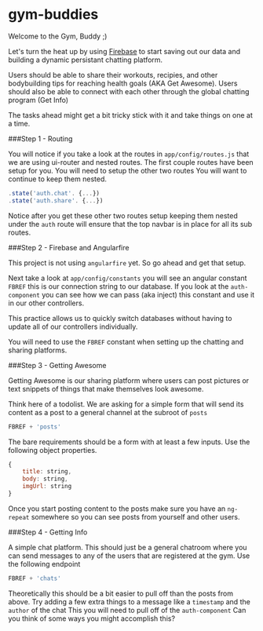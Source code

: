 # gym-buddies

Welcome to the Gym, Buddy ;)

Let's turn the heat up by using <a href="firebase.com" target="_blank">Firebase</a> to start saving out our data and building a dynamic persistant chatting platform. 

Users should be able to share their workouts, recipies, and other bodybuilding tips for reaching health goals (AKA Get Awesome). Users should also be able to connect with each other through the global chatting program (Get Info)

The tasks ahead might get a bit tricky stick with it and take things on one at a time.

###Step 1 - Routing

You will notice if you take a look at the routes in `app/config/routes.js` that we are using ui-router and nested routes. The first couple routes have been setup for you.  You will need to setup the other two routes You will want to continue to keep them nested.

```javascript
.state('auth.chat'. {...})
.state('auth.share'. {...})
```

Notice after you get these other two routes setup keeping them nested under the `auth` route will ensure that the top navbar is in place for all its sub routes. 

###Step 2 - Firebase and Angularfire

This project is not using `angularfire` yet. So go ahead and get that setup. 

Next take a look at `app/config/constants` you will see an angular constant `FBREF` this is our connection string to our database. If you look at the `auth-component` you can see how we can pass (aka inject) this constant and use it in our other controllers. 

This practice allows us to quickly switch databases without having to update all of our controllers individually.

You will need to use the `FBREF` constant when setting up the chatting and sharing platforms. 

###Step 3 - Getting Awesome

Getting Awesome is our sharing platform where users can post pictures or text snippets of things that make themselves look awesome.

Think here of a todolist. We are asking for a simple form that will send its content as a post to a general channel at the subroot of `posts`

```javascript
FBREF + 'posts'
```

The bare requirements should be a form with at least a few inputs. Use the following object properties.

```javascript
{
	title: string,
	body: string,
	imgUrl: string
}
``` 
Once you start posting content to the posts make sure you have an `ng-repeat` somewhere so you can see posts from yourself and other users.


###Step 4 - Getting Info

A simple chat platform. This should just be a general chatroom where you can send messages to any of the users that are registered at the gym. Use the following endpoint

```javascript
FBREF + 'chats'
```

Theoretically this should be a bit easier to pull off than the posts from above. Try adding a few extra things to a message like a `timestamp` and the `author` of the chat This you will need to pull off of the `auth-component` Can you think of some ways you might accomplish this?